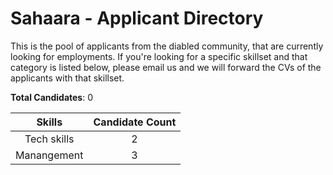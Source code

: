 
Sahaara - Applicant Directory
=====================================================

This is the pool of applicants from the diabled community, that are currently looking for employments. If you're looking for a specific skillset and that category is listed below, please email us and we will forward the CVs of the applicants with that skillset.


**Total Candidates**: 0

|Skills|Candidate Count|
| :---: | :---: |
|Tech skills|2|
|Manangement|3|
